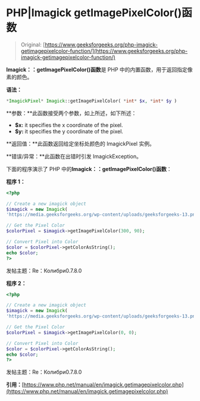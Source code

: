 # PHP|Imagick getImagePixelColor()函数

> Original: [https://www.geeksforgeeks.org/php-imagick-getimagepixelcolor-function/](https://www.geeksforgeeks.org/php-imagick-getimagepixelcolor-function/)

**Imagick：：getImagePixelColor()函数**是 PHP 中的内置函数，用于返回指定像素的颜色。

**语法：**

```php
*ImagickPixel* Imagick::getImagePixelColor( *int* $x, *int* $y )
```

**参数：**此函数接受两个参数，如上所述，如下所述：

*   **$x:** it specifies the x coordinate of the pixel.
*   **$y:** it specifies the y coordinate of the pixel.

**返回值：**此函数返回给定坐标处颜色的 ImagickPixel 实例。

**错误/异常：**此函数在出错时引发 ImagickException。

下面的程序演示了 PHP 中的**Imagick：：getImagePixelColor()函数**：

**程序 1：**

```php
<?php

// Create a new imagick object
$imagick = new Imagick(
'https://media.geeksforgeeks.org/wp-content/uploads/geeksforgeeks-13.png');

// Get the Pixel Color
$colorPixel = $imagick->getImagePixelColor(300, 90);

// Convert Pixel into Color
$color = $colorPixel->getColorAsString();
echo $color;
?>
```

发帖主题：Re：Колибри0.7.8.0

**程序 2：**

```php
<?php

// Create a new imagick object
$imagick = new Imagick(
'https://media.geeksforgeeks.org/wp-content/uploads/geeksforgeeks-13.png');

// Get the Pixel Color
$colorPixel = $imagick->getImagePixelColor(0, 0);

// Convert Pixel into Color
$color = $colorPixel->getColorAsString();
echo $color;
?>
```

发帖主题：Re：Колибри0.7.8.0

**引用：**[https://www.php.net/manual/en/imagick.getimagepixelcolor.php](https://www.php.net/manual/en/imagick.getimagepixelcolor.php)